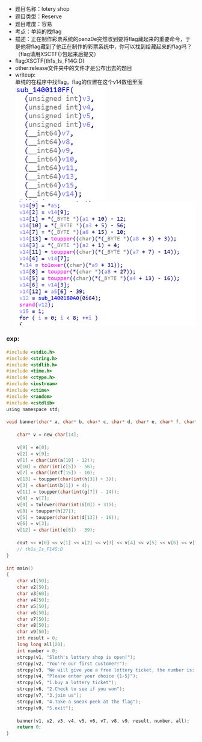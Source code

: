 * 题目名称：lotery shop
* 题目类型：Reserve
* 题目难度：容易
* 考点：单纯的找flag
* 描述：正在制作彩票系统的panz0e突然收到要将flag藏起来的重要命令，于是他将flag藏到了他正在制作的彩票系统中，你可以找到给藏起来的flag吗？（flag请用XSCTF{}包起来后提交）
* flag:XSCTF{th1s_Is_F14G:D}
* other:release文件夹中的文件才是公布出去的题目
* writeup:  
单纯的在程序中找flag，flag的位置在这个v14数组里面
![Alt text](image.png)  
![Alt text](image-1.png)
### exp:  
```C
#include <stdio.h>
#include <string.h>
#include <stdlib.h>
#include <time.h>
#include <ctype.h>
#include <iostream>
#include <ctime>
#include <random>
#include <cstdlib>
using namespace std;

void banner(char* a, char* b, char* c, char* d, char* e, char* f, char* g, char* h, char* i, int& result, int& number, long long all[]) {

	char* v = new char[14];

	v[9] = e[0];
	v[2] = v[9];
	v[1] = char(int(a[10] - 12));
	v[10] = char(int(c[5]) - 56);
	v[7] = char(int(f[15]) - 10);
	v[13] = toupper(char(int(h[3]) + 3));
	v[3] = char(int(b[1]) + 4);
	v[11] = toupper(char(int(g[7]) - 14));
	v[4] = v[7];
	v[0] = tolower(char(int(i[0]) + 31));
	v[8] = toupper(h[27]);
	v[5] = toupper(char(int(d[13]) - 16));
	v[6] = v[3];
	v[12] = char(int(e[6]) - 39);

	cout << v[0] << v[1] << v[2] << v[3] << v[4] << v[5] << v[6] << v[7] << v[8] << v[9] << v[10] << v[11] << v[12] << v[13] << endl;
	// th1s_Is_F14G:D
}

int main()
{
	char v1[50];
	char v2[50];
	char v3[60];
	char v4[50];
	char v5[50];
	char v6[50];
	char v7[50];
	char v8[50];
	char v9[50];
	int result = 0;
	long long all[20];
	int number = 0;
	strcpy(v1, "Sloth's lottery shop is open!");
	strcpy(v2, "You're our first customer!");
	strcpy(v3, "We will give you a free lottery ticket, the number is: ");
	strcpy(v4, "Please enter your choice {1-5}");
	strcpy(v5, "1.buy a lottery ticket");
	strcpy(v6, "2.Check to see if you won");
	strcpy(v7, "3.join us");
	strcpy(v8, "4.Take a sneak peek at the flag");
	strcpy(v9, "5.exit");

	banner(v1, v2, v3, v4, v5, v6, v7, v8, v9, result, number, all);
	return 0;
}

```


